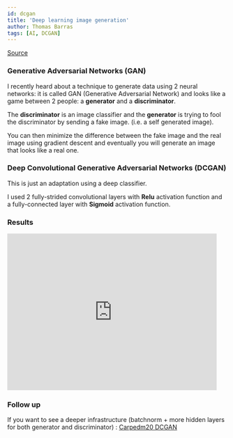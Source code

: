 ```yaml
---
id: dcgan
title: 'Deep learning image generation'
author: Thomas Barras
tags: [AI, DCGAN]
---
```


[Source](https://github.com/exced/machine-learning-TF/tree/master/DCGAN)

### Generative Adversarial Networks (GAN)

I recently heard about a technique to generate data using 2 neural networks: it is called GAN (Generative Adversarial Network) and looks like a game between 2 people: a **generator** and a **discriminator**.

The **discriminator** is an image classifier and the **generator** is trying to fool the discriminator by sending a fake image. (i.e. a self generated image).

<!--truncate-->

You can then minimize the difference between the fake image and the real image using gradient descent and eventually you will generate an image that looks like a real one.

### Deep Convolutional Generative Adversarial Networks (DCGAN)

This is just an adaptation using a deep classifier.

I used 2 fully-strided convolutional layers with **Relu** activation function and a fully-connected layer with **Sigmoid** activation function.

### Results

<iframe width="480" height="360" src="https://www.youtube.com/embed/46A0DGrcx1c?enablejsapi=1&origin=https://www.youtube.com/watch?v=46A0DGrcx1c" frameborder="0" allowfullscreen> </iframe>

### Follow up

If you want to see a deeper infrastructure (batchnorm + more hidden layers for both generator and discriminator) :
[Carpedm20 DCGAN](https://github.com/carpedm20/DCGAN-tensorflow)
